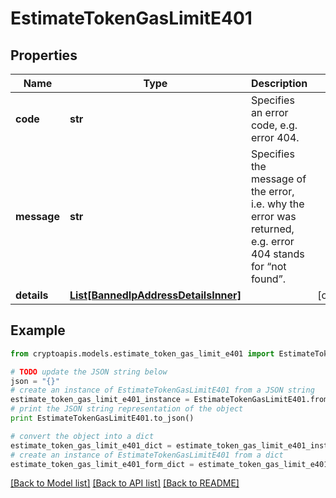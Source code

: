 # EstimateTokenGasLimitE401


## Properties
Name | Type | Description | Notes
------------ | ------------- | ------------- | -------------
**code** | **str** | Specifies an error code, e.g. error 404. | 
**message** | **str** | Specifies the message of the error, i.e. why the error was returned, e.g. error 404 stands for “not found”. | 
**details** | [**List[BannedIpAddressDetailsInner]**](BannedIpAddressDetailsInner.md) |  | [optional] 

## Example

```python
from cryptoapis.models.estimate_token_gas_limit_e401 import EstimateTokenGasLimitE401

# TODO update the JSON string below
json = "{}"
# create an instance of EstimateTokenGasLimitE401 from a JSON string
estimate_token_gas_limit_e401_instance = EstimateTokenGasLimitE401.from_json(json)
# print the JSON string representation of the object
print EstimateTokenGasLimitE401.to_json()

# convert the object into a dict
estimate_token_gas_limit_e401_dict = estimate_token_gas_limit_e401_instance.to_dict()
# create an instance of EstimateTokenGasLimitE401 from a dict
estimate_token_gas_limit_e401_form_dict = estimate_token_gas_limit_e401.from_dict(estimate_token_gas_limit_e401_dict)
```
[[Back to Model list]](../README.md#documentation-for-models) [[Back to API list]](../README.md#documentation-for-api-endpoints) [[Back to README]](../README.md)


